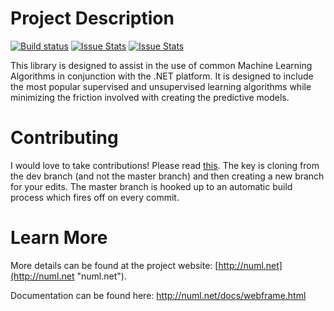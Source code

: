 # Project Description
[![Build status](https://ci.appveyor.com/api/projects/status/f2he54f6gq00mtqy/branch/master?svg=true)](https://ci.appveyor.com/project/sethjuarez/numl/branch/master) [![Issue Stats](http://www.issuestats.com/github/sethjuarez/numl/badge/pr?style=flat)](http://www.issuestats.com/github/sethjuarez/numl) [![Issue Stats](http://www.issuestats.com/github/sethjuarez/numl/badge/issue?style=flat)](http://www.issuestats.com/github/sethjuarez/numl) 

This library is designed to assist in the use of common Machine Learning Algorithms in conjunction with the .NET platform. It is designed to include the most popular supervised and unsupervised learning algorithms while minimizing the friction involved with creating the predictive models.

# Contributing
I would love to take contributions! Please read [this](https://guides.github.com/activities/contributing-to-open-source/). The key is cloning from the dev branch (and not the master branch) and then creating a new branch for your edits. The master branch is hooked up to an automatic build process which fires off on every commit. 

# Learn More
More details can be found at the project website: [http://numl.net](http://numl.net "numl.net").

Documentation can be found here: http://numl.net/docs/webframe.html
